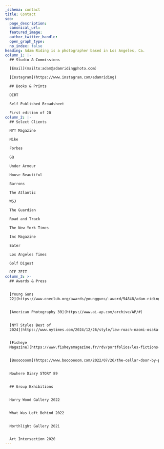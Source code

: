 ```yaml
---
_schema: contact
title: Contact
seo:
  page_description:
  canonical_url:
  featured_image:
  author_twitter_handle:
  open_graph_type:
  no_index: false
heading: Adam Riding is a photographer based in Los Angeles, Ca.
column_1: |-
  ## Studio & Commissions

  [Email](mailto:adam@adamridingphoto.com)

  [Instagram](https://www.instagram.com/adamriding)

  ## Books & Prints

  DIRT

  Self Published Broadsheet

  First edition of 20
column_2: |-
  ## Select Clients

  NYT Magazine

  Nike

  Forbes

  GQ

  Under Armour

  House Beautiful

  Barrons

  The Atlantic

  WSJ

  The Guardian

  Road and Track

  The New York Times

  Inc Magazine

  Eater

  Los Angeles Times

  Golf Digest

  DIE ZEIT
column_3: >-
  ## Awards & Press


  [Young Guns
  22](https://www.oneclub.org/awards/youngguns/-award/54848/adam-riding/)


  [American Photography 39](https://www.ai-ap.com/archive/AP/#)


  [NYT Styles Best of
  2024](https://www.nytimes.com/2024/12/26/style/law-roach-naomi-osaka-rnc-fashion-culture-photos.html)


  [Fisheye
  Magazine](https://www.fisheyemagazine.fr/rdv/portfolios/les-fictions-de-la-nuit-noire-par-adam-riding/)


  [Booooooom](https://www.booooooom.com/2022/07/26/the-cellar-door-by-photographer-adam-riding/)


  Nowhere Diary STORY 89


  ## Group Exhibitions


  Harry Wood Gallery 2022


  What Was Left Behind 2022


  Northlight Gallery 2021


  Art Intersection 2020
---
```

